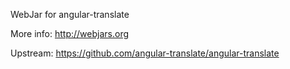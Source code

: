 WebJar for angular-translate

More info: http://webjars.org

Upstream: https://github.com/angular-translate/angular-translate
